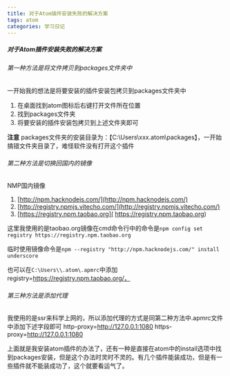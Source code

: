 ```yaml
---
title: 对于Atom插件安装失败的解决方案
tags: atom
categories: 学习日记
---
```


##### 对于Atom插件安装失败的解决方案

###### 第一种方法是将文件拷贝到packages文件夹中
一开始我的想法是将要安装的插件安装包拷贝到packages文件夹中
1. 在桌面找到atom图标后右键打开文件所在位置
2. 找到packages文件夹
3. 将要安装的插件安装包拷贝到上述文件夹即可

**注意**
packages文件夹的安装目录为：【C:\Users\xxx\.atom\packages】，一开始搞错文件夹目录了，难怪软件没有打开这个插件

###### 第二种方法是切换回国内的镜像
NMP国内镜像
1. [http://npm.hacknodejs.com/](http://npm.hacknodejs.com/)
2. [http://registry.npmjs.vitecho.com/](http://registry.npmjs.vitecho.com/)
3. [https://registry.npm.taobao.org]( https://registry.npm.taobao.org)

这里我使用的是taobao.org镜像在cmd命令行中的命令是`npm config set registry https://registry.npm.taobao.org`

临时使用镜像命令是`npm --registry "http://npm.hacknodejs.com/" install underscore`

也可以在`C:\Users\\.atom\.apmrc`中添加registry=https://registry.npm.taobao.org/，

###### 第三种方法是添加代理
我使用的是ssr来科学上网的，所以添加代理的方式是同第二种方法中.apmrc文件中添加下述字段即可
http-proxy=http://127.0.0.1:1080
https-proxy=http://127.0.0.1:1080

上面就是我安装atom插件的办法了，还有一种是直接在atom中的install选项中找到packages安装，但是这个办法时灵时不灵的。有几个插件能装成功，但是有一些插件就不能装成功了，这个就要看运气了。